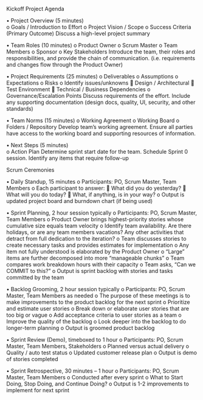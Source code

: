 Kickoff Project Agenda

•	Project Overview (5 minutes)	
o	Goals / Introduction to Effort
o	Project Vision / Scope
o	Success Criteria (Primary Outcome)
Discuss a high-level project summary

•	Team Roles (10 minutes)
o	Product Owner
o	Scrum Master
o	Team Members
o	Sponsor
o	Key Stakeholders
Introduce the team, their roles and responsibilities, and provide the chain of communication. (i.e. requirements and changes flow through the Product Owner)

•	Project Requirements (25 minutes)
o	Deliverables
o	Assumptions
o	Expectations
o	Risks
o	Identify issues/unknowns
	Design / Architectural
	Test Environment
	Technical / Business Dependencies
o	Governance/Escalation Points
Discuss requirements of the effort. Include any supporting documentation (design docs, quality, UI, security, and other standards)

•	Team Norms (15 minutes)
o	Working Agreement
o	Working Board
o	Folders / Repository
Develop team’s working agreement. Ensure all parties have access to the working board and supporting resources of information.

•	Next Steps (5 minutes)	
o	Action Plan
Determine sprint start date for the team. Schedule Sprint 0 session. Identify any items that require follow-up



Scrum Ceremonies

•	Daily Standup, 15 minutes
o	Participants: PO, Scrum Master, Team Members
o	Each participant to answer:
	What did you do yesterday?
	What will you do today?
	What, if anything, is in your way?
o	Output is updated project board and burndown chart (if being used)

•	Sprint Planning, 2 hour session typically
o	Participants: PO, Scrum Master, Team Members
o	Product Owner brings highest-priority stories whose cumulative size equals team velocity
o	Identify team availability. Are there holidays, or are any team members vacations? Any other activities that detract from full dedication to the iteration?
o	Team discusses stories to create necessary tasks and provides estimates for implementation
o	Any item not fully understood is elaborated by the Product Owner
o	“Large” items are further decomposed into more “manageable chunks”
o	Team compares work breakdown hours with their capacity
o	Team asks, “Can we COMMIT to this?”
o	Output is sprint backlog with stories and tasks committed by the team 

•	Backlog Grooming, 2 hour session typically
o	Participants: PO, Scrum Master, Team Members as needed
o	The purpose of these meetings is to make improvements to the product backlog for the next sprint
o	Prioritize and estimate user stories
o	Break down or elaborate user stories that are too big or vague
o	Add acceptance criteria to user stories as a team
o	Improve the quality of the backlog
o	Look deeper into the backlog to do longer-term planning
o	Output is groomed product backlog

•	Sprint Review (Demo), timeboxed to 1 hour
o	Participants: PO, Scrum Master, Team Members, Stakeholders
o	Planned versus actual delivery
o	Quality / auto test status
o	Updated customer release plan
o	Output is demo of stories completed

•	Sprint Retrospective, 30 minutes – 1 hour
o	Participants: PO, Scrum Master, Team Members
o	Conducted after every sprint
o	What to Start Doing, Stop Doing, and Continue Doing?
o	Output is 1-2 improvements to implement for next sprint
